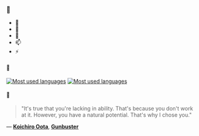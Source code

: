 ### 👋

- 🔭
- 🌱
- 💬
- 📫
- ⚡

#### 🧏

[![Most used languages](https://github-readme-stats-aynah.vercel.app/api/top-langs/?username=aynh&theme=solarized-dark&langs_count=6&layout=compact&hide_title=true)](https://github.com/anuraghazra/github-readme-stats#gh-dark-mode-only)
[![Most used languages](https://github-readme-stats-aynah.vercel.app/api/top-langs/?username=aynh&theme=solarized-light&langs_count=6&layout=compact&hide_title=true)](https://github.com/anuraghazra/github-readme-stats#gh-light-mode-only)

#### 💬

> "It's true that you're lacking in ability. That's because you don't work at it. However, you have a natural potential. That's why I chose you."

&mdash; [**Koichiro Oota**](https://myanimelist.net/character.php?q=Koichiro%20Oota&cat=character), [**Gunbuster**](https://myanimelist.net/search/all?q=Gunbuster&cat=all)
